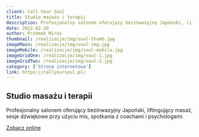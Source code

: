 ```yaml
---
client: Call Your Soul
title: Studio masażu i terapii
description: Profesjonalny salonem oferujący bezinwazyjny Japoński, liftingujący masaż, sesje dźwiękowe przy użyciu mis, spotkania z coachami i psychologami. 
date: 2022-02-20
author: Przemek Miros
thumbnail: /realizacje/img/soul-thumb.jpg
imageMain: /realizacje/img/soul-img.jpg
imageMobile: /realizacje/img/soul-mobile.jpg
imageGridOne: /realizacje/img/soul-1.jpg
imageGridTwo: /realizacje/img/soul-2.jpg
category: ['Strona internetowa']
link: https://callyoursoul.pl/
---
```


## Studio masażu i terapii

Profesjonalny salonem oferujący bezinwazyjny Japoński, liftingujący masaż, sesje dźwiękowe przy użyciu mis, spotkania z coachami i psychologami. 

<a href="https://callyoursoul.pl/" title="Zobacz online" target="_blank" class="button" rel="nofollow">Zobacz online</a>